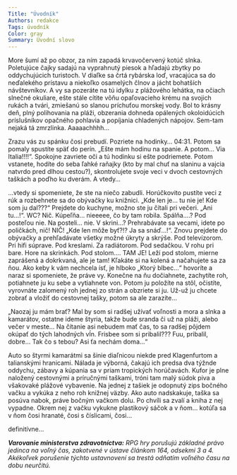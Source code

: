 ```yaml
---
Title: "Úvodník"
Authors: redakce
Tags: úvodník
Color: gray
Summary: Úvodní slovo
---
```

More šumí až po obzor, za ním zapadá krvavočervený kotúč slnka. Poletujúce čajky sadajú na vyprahnutý piesok a hľadajú zbytky po oddychujúcich turistoch. V diaľke sa črtá rybárska loď, vracajúca sa do neďalekého prístavu a niekoľko osamelých člnov a jácht bohatších návštevníkov. A vy sa pozeráte na tú idylku z plážového lehátka, na očiach slnečné okuliare, ešte stále cítite vôňu opaľovacieho krému na svojich rukách a tvári, zmiešanú so slanou príchuťou morskej vody. Bol to krásny deň, plný polihovania na pláži, obzerania dohneda opálených okoloidúcich príslušníkov opačného pohlavia a popíjania chladených nápojov. Sem-tam nejaká tá zmrzlinka. Aaaaachhhh…

Zrazu vás zu spánku čosi prebudí. Pozriete na hodinky… 04:31. Potom sa pomaly spustíte späť do perín. „Ešte mám hodinu na spanie. A potom… Via Italia!!!!“. Spokojne zavriete oči a tú hodinku si ešte podriemete. Potom vstanete, hodíte do seba ľahké raňajky (kto by mal chuť na slaninu a vajcia natvrdo pred dlhou cestou?), skontrolujete svoje veci v dvoch cestovných taškách a poďho ku dverám. A vtedy…

…vtedy si spomeniete, že ste na niečo zabudli. Horúčkovito pustíte veci z rúk a rozbehnete sa do obývačky ku knižnici. „Kde len je… tu nie je! Kde som ju dal???“ Prejdete do kuchyne, možno ste ju čítali pri večeri. „Ani tu…!“. WC? Nič. Kúpeľňa… nieeeee, čo by tam robila. Spálňa….? Pod posteľou nie. Na posteli… nie. V skrini…? Prehrabávate sa vecami, idete po poličkách, nič! NIČ! „Kde len môže byť?!? Ja sa snáď…!“. Znovu prejdete do obývačky a prehľadávate všetky možné úkryty a skrýše. Pod televízorom. Pri hifi súprave. Pod kreslami. Za radiátorom. Pod sedačkou. V rohu pri bare. Hore na skrinkách. Pod stolom…. TAM JE! Leží pod stolom, mierne zaprášená a dokrkvaná, ale je tam! Kľakáte si na kolená a načahujete sa za ňou. Ako keby k vám nechcela ísť, je hlboko „Ktorý blbec…“ hovoríte a naraz si spomeniete, že práve vy. Konečne na ňu dočiahnete, zachytíte roh, potiahnete ju ku sebe a vytiahnete von. Potom ju položíte na stôl, očistíte, vyrovnáte zalomený roh jednej zo strán a obzriete si ju. Už-už ju chcete zobrať a vložiť do cestovnej tašky, potom sa ale zarazíte…

„Naozaj ju mám brať? Mal by som si radšej užívať voľnosti a mora a slnka a kamarátov, ostatne ideme štyria, takže bude sranda či už na pláži, alebo večer v meste… Na čítanie asi nebudem mať čas, to sa radšej pôjdem okúpať do tých lahodných vĺn. Frisbee som si pribalil??? Fuu, pribalil, dobre… Tak čo s tebou? Asi ťa nechám doma…“

Auto so štyrmi kamarátmi sa šinie diaľnicou niekde pred Klagenfurtom a talianskými hranicami. Nálada je výborná, čakajú ich predsa dva týžnde oddychu, zábavy a kúpania sa v priam tropických horúčavách. Kufor je plne naložený cestovnými a príručnými taškami, tróni tam malý súdok piva a všakovaké plážové vybavenie. Na jednej z tašiek je odopnutý zips bočného vačku a vykúka z neho roh knižnej väzby. Ako auto nadskakuje, taška sa posúva nabok, práve bočným vačkom dolu. Po chvíli sa zvalí a kniha z nej vypadne. Okrem nej z vačku vykukne plastikový sáčok a v ňom… kotúľa sa v ňom čosi hranaté, čosi s číslicami, čosi…

definitívne…

***Varovanie ministerstva zdravotníctva:** RPG hry porušujú základné právo jedinca na voľný čas, zakotvené v ústave článkom 164, odsekmi 3 a 4. Akékoľvek porušenie týchto ustavnovení sa trestá odňatím voľného času na dobu neurčitú.*
